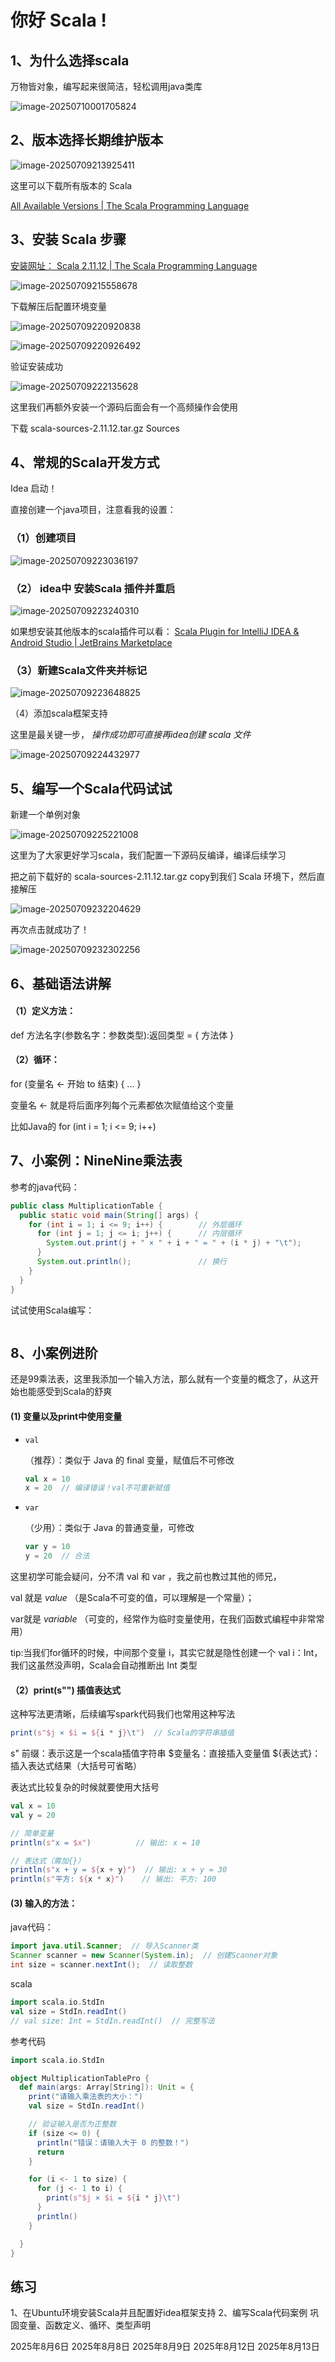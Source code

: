 # 你好 Scala !

## 1、为什么选择scala



万物皆对象，编写起来很简洁，轻松调用java类库

![image-20250710001705824](./assets/image-20250710001705824.png)





## 2、版本选择长期维护版本

![image-20250709213925411](./assets/image-20250709213925411.png)

这里可以下载所有版本的 Scala

[All Available Versions | The Scala Programming Language](https://scala-lang.org/download/all.html)



## 3、安装 Scala 步骤



[安装网址： Scala 2.11.12 | The Scala Programming Language](https://scala-lang.org/download/2.11.12.html)

![image-20250709215558678](./assets/image-20250709215558678.png)

下载解压后配置环境变量 

![image-20250709220920838](./assets/image-20250709220920838.png)

![image-20250709220926492](./assets/image-20250709220926492.png)

验证安装成功

![image-20250709222135628](./assets/image-20250709222135628.png)



这里我们再额外安装一个源码后面会有一个高频操作会使用

下载 scala-sources-2.11.12.tar.gz	Sources





## 4、常规的Scala开发方式

Idea 启动！

直接创建一个java项目，注意看我的设置：

### （1）创建项目

![image-20250709223036197](./assets/image-20250709223036197.png)

### （2） idea中 安装Scala 插件并重启

![image-20250709223240310](./assets/image-20250709223240310.png)



如果想安装其他版本的scala插件可以看： [Scala Plugin for IntelliJ IDEA & Android Studio | JetBrains Marketplace](https://plugins.jetbrains.com/plugin/1347-scala/versions)



### （3）新建Scala文件夹并标记

![image-20250709223648825](./assets/image-20250709223648825.png)

（4）添加scala框架支持

这里是最关键一步， *操作成功即可直接再idea创建 scala 文件*

![image-20250709224432977](./assets/image-20250709224432977.png)



## 5、编写一个Scala代码试试

新建一个单例对象

![image-20250709225221008](./assets/image-20250709225221008.png)

这里为了大家更好学习scala，我们配置一下源码反编译，编译后续学习

把之前下载好的 scala-sources-2.11.12.tar.gz copy到我们 Scala 环境下，然后直接解压

![image-20250709232204629](./assets/image-20250709232204629.png)

再次点击就成功了！

![image-20250709232302256](./assets/image-20250709232302256.png)



## 6、基础语法讲解



#### （1）定义方法：

def 方法名字(参数名字：参数类型):返回类型 = { 方法体 }

#### （2）循环：

for (变量名 <- 开始 to 结束) { ... }

变量名 <- 就是将后面序列每个元素都依次赋值给这个变量

比如Java的   for (int i = 1; i <= 9; i++)



## 7、小案例：NineNine乘法表

参考的java代码：

```java
public class MultiplicationTable {
  public static void main(String[] args) {
    for (int i = 1; i <= 9; i++) {        // 外层循环
      for (int j = 1; j <= i; j++) {      // 内层循环
        System.out.print(j + " × " + i + " = " + (i * j) + "\t");
      }
      System.out.println();               // 换行
    }
  }
}
```



试试使用Scala编写：

```scala
```



## 8、小案例进阶

还是99乘法表，这里我添加一个输入方法，那么就有一个变量的概念了，从这开始也能感受到Scala的舒爽

#### (1) 变量以及print中使用变量

- `val`

  （推荐）：类似于 Java 的 final 变量，赋值后不可修改

  ```scala
  val x = 10
  x = 20  // 编译错误！val不可重新赋值
  ```



- `var`

  （少用）：类似于 Java 的普通变量，可修改

  ```scala
  var y = 10
  y = 20  // 合法
  ```



这里初学可能会疑问，分不清 val 和 var  ，我之前也教过其他的师兄，

val 就是 *value* （是Scala不可变的值，可以理解是一个常量）； 

var就是 *variable* （可变的，经常作为临时变量使用，在我们函数式编程中非常常用） 



tip:当我们for循环的时候，中间那个变量 i，其实它就是隐性创建一个 val i：Int，我们这虽然没声明，Scala会自动推断出 Int 类型



#### （2）print(s"") 插值表达式

这种写法更清晰，后续编写spark代码我们也常用这种写法

```scala
print(s"$j × $i = ${i * j}\t")  // Scala的字符串插值
```

s" 前缀：表示这是一个scala插值字符串
$变量名：直接插入变量值
${表达式}：插入表达式结果（大括号可省略）



表达式比较复杂的时候就要使用大括号

```scala
val x = 10
val y = 20

// 简单变量
println(s"x = $x")          // 输出: x = 10

// 表达式（需加{}）
println(s"x + y = ${x + y}")  // 输出: x + y = 30
println(s"平方: ${x * x}")    // 输出: 平方: 100
```



#### (3) 输入的方法：

java代码：

```java
import java.util.Scanner;  // 导入Scanner类
Scanner scanner = new Scanner(System.in);  // 创建Scanner对象
int size = scanner.nextInt();  // 读取整数
```

scala

```scala
import scala.io.StdIn
val size = StdIn.readInt()
// val size: Int = StdIn.readInt()  // 完整写法
```



参考代码

```scala
import scala.io.StdIn

object MultiplicationTablePro {
  def main(args: Array[String]): Unit = {
    print("请输入乘法表的大小：")
    val size = StdIn.readInt()

    // 验证输入是否为正整数
    if (size <= 0) {
      println("错误：请输入大于 0 的整数！")
      return
    }

    for (i <- 1 to size) {
      for (j <- 1 to i) {
        print(s"$j × $i = ${i * j}\t")
      }
      println()
    }

  }
}

```


## 练习

1、在Ubuntu环境安装Scala并且配置好idea框架支持
2、编写Scala代码案例 巩固变量、函数定义、循环、类型声明


2025年8月6日 
2025年8月8日 
2025年8月9日
2025年8月12日 
2025年8月13日 